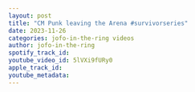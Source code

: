 ```yaml
---
layout: post
title: "CM Punk leaving the Arena #survivorseries"
date: 2023-11-26
categories: jofo-in-the-ring videos
author: jofo-in-the-ring
spotify_track_id: 
youtube_video_id: 5lVXi9fURy0
apple_track_id: 
youtube_metadata: 
---
```

